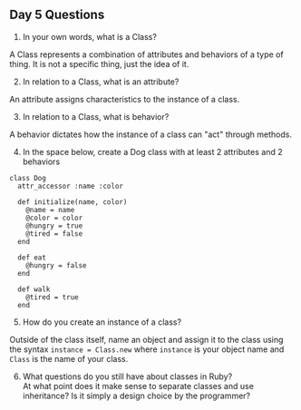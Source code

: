 ## Day 5 Questions

1. In your own words, what is a Class?  

  A Class represents a combination of attributes and behaviors of a type of thing. It is not a specific thing, just the idea of it.

2. In relation to a Class, what is an attribute?  

  An attribute assigns characteristics to the instance of a class.

3. In relation to a Class, what is behavior?  

  A behavior dictates how the instance of a class can "act" through methods.  

4. In the space below, create a Dog class with at least 2 attributes and 2 behaviors  

```
class Dog
  attr_accessor :name :color

  def initialize(name, color)
    @name = name
    @color = color
    @hungry = true
    @tired = false
  end

  def eat
    @hungry = false
  end

  def walk
    @tired = true
  end
```

5. How do you create an instance of a class?  

  Outside of the class itself, name an object and assign it to the class using the syntax `instance = Class.new` where `instance` is your object name and `Class` is the name of your class.  

6. What questions do you still have about classes in Ruby?  
  At what point does it make sense to separate classes and use inheritance? Is it simply a design choice by the programmer?
